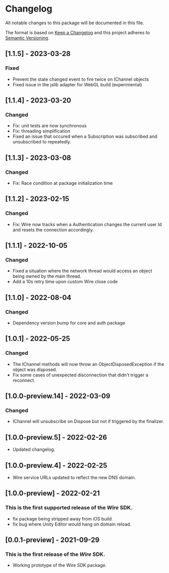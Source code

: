 # Changelog
All notable changes to this package will be documented in this file.

The format is based on [Keep a Changelog](http://keepachangelog.com/en/1.0.0/)
and this project adheres to [Semantic Versioning](http://semver.org/spec/v2.0.0.html).

## [1.1.5] - 2023-03-28
### Fixed
* Prevent the state changed event to fire twice on IChannel objects
* Fixed issue in the jslib adapter for WebGL build (experimental)

## [1.1.4] - 2023-03-20
### Changed
* Fix: unit tests are now synchronous
* Fix: threading simplification
* Fixed an issue that occured when a Subscription was subscribed and unsubscribed to repeatedly.

## [1.1.3] - 2023-03-08
### Changed
* Fix: Race condition at package initialization time

## [1.1.2] - 2023-02-15
### Changed
* Fix: Wire now tracks when a Authentication changes the current user Id and resets the connection accordingly.

## [1.1.1] - 2022-10-05
### Changed
* Fixed a situation where the network thread would access an object being owned by the main thread.
* Add a 10s retry time upon custom Wire close code

## [1.1.0] - 2022-08-04
### Changed
* Dependency version bump for core and auth package

## [1.0.1] - 2022-05-25
### Changed
  * The IChannel methods will now throw an ObjectDisposedException if the object was disposed.
  * Fix some cases of unexpected disconnection that didn't trigger a reconnect.

## [1.0.0-preview.14] - 2022-03-09
### Changed
  * IChannel will unsubscribe on Dispose but not if triggered by the finalizer.

## [1.0.0-preview.5] - 2022-02-26
  * Updated changelog.

## [1.0.0-preview.4] - 2022-02-25
  * Wire service URLs updated to reflect the new DNS domain.

## [1.0.0-preview] - 2022-02-21
### This is the first supported release of the *Wire* SDK.
  * fix package being stripped away from iOS build.
  * fix bug where Unity Editor would hang on domain reload.

## [0.0.1-preview] - 2021-09-29
### This is the first release of the *Wire* SDK.
- Working prototype of the Wire SDK package.
